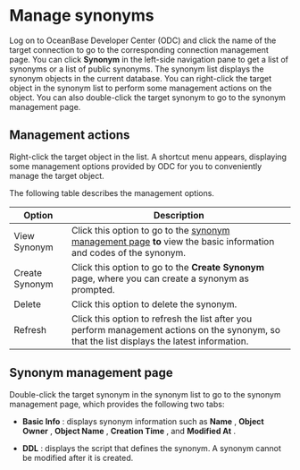Manage synonyms 
====================================

Log on to OceanBase Developer Center (ODC) and click the name of the target connection to go to the corresponding connection management page. You can click **Synonym** in the left-side navigation pane to get a list of synonyms or a list of public synonyms. The synonym list displays the synonym objects in the current database. You can right-click the target object in the synonym list to perform some management actions on the object. You can also double-click the target synonym to go to the synonym management page. 

Management actions 
---------------------------------------

Right-click the target object in the list. A shortcut menu appears, displaying some management options provided by ODC for you to conveniently manage the target object. 

The following table describes the management options.


|     Option     |                                                                        Description                                                                         |
|----------------|------------------------------------------------------------------------------------------------------------------------------------------------------------|
| View Synonym   | Click this option to go to the [synonym management page](#synonym-management-page) **to** view the basic information and codes of the synonym. |
| Create Synonym | Click this option to go to the **Create Synonym** page, where you can create a synonym as prompted.                                                        |
| Delete         | Click this option to delete the synonym.                                                                                                                   |
| Refresh        | Click this option to refresh the list after you perform management actions on the synonym, so that the list displays the latest information.               |



Synonym management page 
--------------------------------------------

Double-click the target synonym in the synonym list to go to the synonym management page, which provides the following two tabs:

* **Basic Info** : displays synonym information such as **Name** , **Object** **Owner** , **Object Name** , **Creation Time** , and **Modified At** . 

* **DDL** : displays the script that defines the synonym. A synonym cannot be modified after it is created.

  



